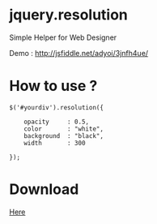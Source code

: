 # jquery.resolution
Simple Helper for Web Designer

Demo : <a href="http://jsfiddle.net/adyoi/3jnfh4ue/" target="_blank">http://jsfiddle.net/adyoi/3jnfh4ue/</a>

# How to use ?

	$('#yourdiv').resolution({
	
		opacity		: 0.5,
		color		: "white",
		background	: "black",
		width		: 300
		
	});

# Download

<a href="https://github.com/adyoi/jquery.resolution/archive/master.zip" target="_blank">Here</a>
